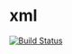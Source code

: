# xml

[![Build Status](https://travis-ci.org/KyoriPowered/xml.svg?branch=master)](https://travis-ci.org/KyoriPowered/xml)

